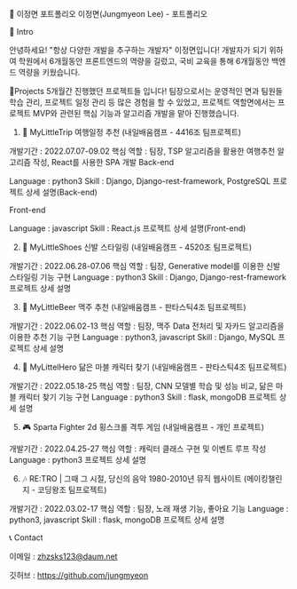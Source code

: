 📜 이정면 포트폴리오
이정면(Jungmyeon Lee) - 포트폴리오


👋 Intro  

안녕하세요! "항상 다양한 개발을 추구하는 개발자" 이정면입니다!
개발자가 되기 위하여 학원에서 6개월동안 프론트엔드의 역량을 길렀고, 
국비 교육을 통해 6개월동안 백엔드 역량을 키웠습니다.


📝Projects
5개월간 진행했던 프로젝트들 입니다!
팀장으로서는 운영적인 면과 팀원들 학습 관리, 프로젝트 일정 관리 등 많은 경험을 할 수 있었고,
프로젝트 역할면에서는 프로젝트 MVP와 관련된 핵심 기능과 알고리즘 개발을 맡아 진행했습니다.

1. 🛫 MyLittleTrip
여행일정 추천 (내일배움캠프 - 4416조 팀프로젝트)

개발기간 : 2022.07.07-09.02
핵심 역할 : 팀장, TSP 알고리즘을 활용한 여행추천 알고리즘 작성, React를 사용한 SPA 개발
Back-end

Language : python3
Skill : Django, Django-rest-framework, PostgreSQL
프로젝트 상세 설명(Back-end)

Front-end

Language : javascript
Skill : React.js
프로젝트 상세 설명(Front-end)


2. 👞 MyLittleShoes
신발 스타일링 (내일배움캠프 - 4520조 팀프로젝트)

개발기간 : 2022.06.28-07.06
핵심 역할 : 팀장, Generative model를 이용한 신발 스타일링 기능 구현
Language : python3
Skill : Django, Django-rest-framework
프로젝트 상세 설명


3. 🍻 MyLittleBeer
맥주 추천 (내일배움캠프 - 판타스틱4조 팀프로젝트)

개발기간 : 2022.06.02-13
핵심 역할 : 팀장, 맥주 Data 전처리 및 자카드 알고리즘을 이용한 추천 기능 구현
Language : python3, javascript
Skill : Django, MySQL
프로젝트 상세 설명


4. 👊 MyLittelHero
닮은 마블 캐릭터 찾기 (내일배움캠프 - 판타스틱4조 팀프로젝트)

개발기간 : 2022.05.18-25
핵심 역할 : 팀장, CNN 모델별 학습 및 성능 비교, 닮은 마블 캐릭터 찾기 기능 구현
Language : python3
Skill : flask, mongoDB
프로젝트 상세 설명


5. 🎮 Sparta Fighter
2d 횡스크롤 격투 게임 (내일배움캠프 - 개인 프로젝트)

개발기간 : 2022.04.25-27
핵심 역할 : 캐릭터 클래스 구현 및 이벤트 루프 작성
Language : python3
프로젝트 상세 설명


6. 🎶 RE:TRO | 그때 그 시절, 당신의 음악
1980-2010년 뮤직 웹사이트 (메이킹챌린지 - 코딩왕조 팀프로젝트)

개발기간 : 2022.03.02-17
핵심 역할 : 팀장, 노래 재생 기능, 좋아요 기능
Language : python3, javascript
Skill : flask, mongoDB
프로젝트 상세 설명


📞 Contact

이메일 : zhzsks123@daum.net

깃허브 : https://github.com/jungmyeon
